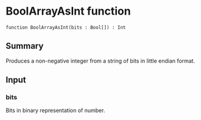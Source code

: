 # BoolArrayAsInt function

`function BoolArrayAsInt(bits : Bool[]) : Int`

## Summary
Produces a non-negative integer from a string of bits in little endian format.

## Input
### bits
Bits in binary representation of number.
